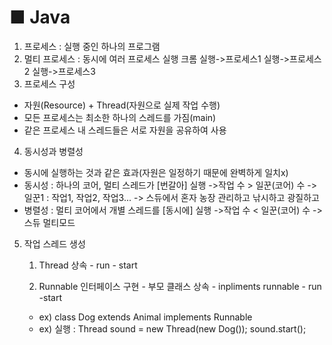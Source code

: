 # ■ Java

 1. 프로세스 : 실행 중인 하나의 프로그램
 2. 멀티 프로세스 : 동시에 여러 프로세스 실행
 	크롬 실행->프로세스1
 			실행->프로세스2
 				실행->프로세스3
 3. 프로세스 구성
 - 자원(Resource) + Thread(자원으로 실제 작업 수행)
 - 모든 프로세스는 최소한 하나의 스레드를 가짐(main)
 - 같은 프로세스 내 스레드들은 서로 자원을 공유하여 사용
 
 4. 동시성과 병렬성
 - 동시에 실행하는 것과 같은 효과(자원은 일정하기 때문에 완벽하게 일치x)
 - 동시성 : 하나의 코어, 멀티 스레드가 [번갈아] 실행
 		->작업 수 > 일꾼(코어) 수 
 		-> 일꾼1 : 작업1, 작업2, 작업3... 
 		-> 스듀에서 혼자 농장 관리하고 낚시하고 광질하고 
 - 병렬성 : 멀티 코어에서 개별 스레드를 [동시에] 실행
 		->작업 수 < 일꾼(코어) 수
 		-> 스듀 멀티모드 
 		
 5. 작업 스레드 생성
 	1) Thread 상속 -  run - start
    
    2) Runnable 인터페이스 구현  - 부모 클래스 상속 - inpliments runnable - run -start 
    - ex) class Dog extends Animal implements Runnable  
    - ex) 실행 : Thread sound = new Thread(new Dog()); sound.start();
    